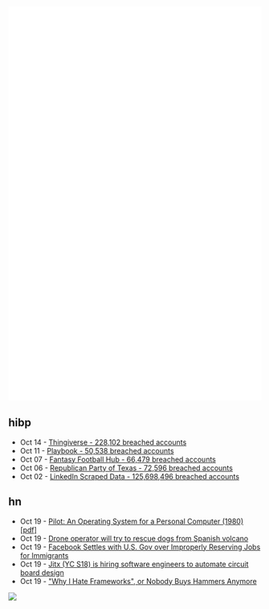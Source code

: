 ![Metrics](https://raw.githubusercontent.com/phixion/phixion/master/metrics.svg)

## hibp

<!--
for https://github.com/phixion/phixion/blob/main/.github/workflows/feeds.yml
-->
<!--START_SECTION:haveibeenpwnd-->
- Oct 14 - [Thingiverse - 228,102 breached accounts](https://haveibeenpwned.com/PwnedWebsites#Thingiverse)
- Oct 11 - [Playbook - 50,538 breached accounts](https://haveibeenpwned.com/PwnedWebsites#Playbook)
- Oct 07 - [Fantasy Football Hub - 66,479 breached accounts](https://haveibeenpwned.com/PwnedWebsites#FantasyFootballHub)
- Oct 06 - [Republican Party of Texas - 72,596 breached accounts](https://haveibeenpwned.com/PwnedWebsites#RepublicanPartyOfTexas)
- Oct 02 - [LinkedIn Scraped Data - 125,698,496 breached accounts](https://haveibeenpwned.com/PwnedWebsites#LinkedInScrape)
<!--END_SECTION:haveibeenpwnd-->

## hn

<!--
for https://github.com/phixion/phixion/blob/main/.github/workflows/feeds.yml
-->
<!--START_SECTION:hn-->
- Oct 19 - [Pilot: An Operating System for a Personal Computer (1980) [pdf]](https://courses.cs.washington.edu/courses/cse550/20au/papers/CSE550.Pilot.pdf)
- Oct 19 - [Drone operator will try to rescue dogs from Spanish volcano](https://www.reuters.com/world/europe/drone-operator-will-try-rescue-dogs-spanish-volcano-2021-10-19/)
- Oct 19 - [Facebook Settles with U.S. Gov over Improperly Reserving Jobs for Immigrants](https://www.wsj.com/articles/facebook-settles-with-u-s-government-over-improperly-reserving-jobs-for-immigrants-11634662305)
- Oct 19 - [Jitx (YC S18) is hiring software engineers to automate circuit board design](https://www.jitx.com/careers)
- Oct 19 - ["Why I Hate Frameworks", or Nobody Buys Hammers Anymore](https://www.fredrikholmqvist.com/pages/why-i-hate-frameworks.html)
<!--END_SECTION:hn-->

<!--
for https://yhype.me
-->
![](https://hit.yhype.me/github/profile?user_id=13013670)

